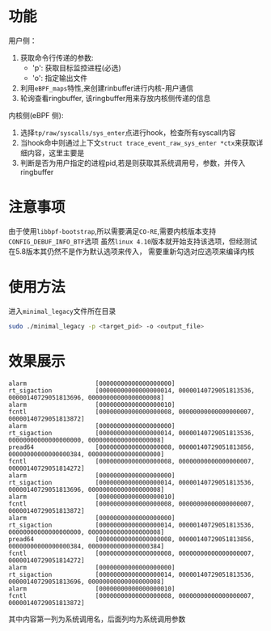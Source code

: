 # 功能
用户侧：
1. 获取命令行传递的参数:
    - 'p': 获取目标监控进程(必选)
    - 'o': 指定输出文件
2. 利用`eBPF_maps`特性,来创建rinbuffer进行内核-用户通信
3. 轮询查看ringbuffer, 该ringbuffer用来存放内核侧传递的信息

内核侧(eBPF 侧):
1. 选择`tp/raw/syscalls/sys_enter`点进行hook，检查所有syscall内容
2. 当hook命中则通过上下文`struct trace_event_raw_sys_enter *ctx`来获取详细内容，这里主要是
3. 判断是否为用户指定的进程pid,若是则获取其系统调用号，参数，并传入ringbuffer

# 注意事项
由于使用`libbpf-bootstrap`,所以需要满足`CO-RE`,需要内核版本支持`CONFIG_DEBUF_INFO_BTF`选项
虽然`linux 4.10`版本就开始支持该选项，但经测试在5.8版本其仍然不是作为默认选项来传入，
需要重新勾选对应选项来编译内核

# 使用方法
进入`minimal_legacy`文件所在目录

```sh
sudo ./minimal_legacy -p <target_pid> -o <output_file>
```

# 效果展示

```
alarm               	[00000000000000000000]
rt_sigaction        	[00000000000000000014, 00000140729051813536, 00000140729051813696, 00000000000000000008]
alarm               	[00000000000000000010]
fcntl               	[00000000000000000008, 00000000000000000007, 00000140729051813872]
alarm               	[00000000000000000000]
rt_sigaction        	[00000000000000000014, 00000140729051813536, 00000000000000000000, 00000000000000000008]
pread64             	[00000000000000000008, 00000140729051813856, 00000000000000000384, 00000000000000000000]
fcntl               	[00000000000000000008, 00000000000000000007, 00000140729051814272]
alarm               	[00000000000000000000]
rt_sigaction        	[00000000000000000014, 00000140729051813536, 00000140729051813696, 00000000000000000008]
alarm               	[00000000000000000010]
fcntl               	[00000000000000000008, 00000000000000000007, 00000140729051813872]
alarm               	[00000000000000000000]
rt_sigaction        	[00000000000000000014, 00000140729051813536, 00000000000000000000, 00000000000000000008]
pread64             	[00000000000000000008, 00000140729051813856, 00000000000000000384, 00000000000000000384]
fcntl               	[00000000000000000008, 00000000000000000007, 00000140729051814272]
alarm               	[00000000000000000000]
rt_sigaction        	[00000000000000000014, 00000140729051813536, 00000140729051813696, 00000000000000000008]
alarm               	[00000000000000000010]
fcntl               	[00000000000000000008, 00000000000000000007, 00000140729051813872]
```

其中内容第一列为系统调用名，后面列均为系统调用参数


